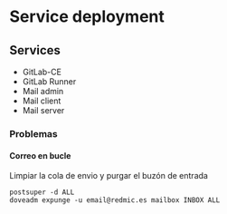 # Service deployment

## Services

* GitLab-CE
* GitLab Runner
* Mail admin
* Mail client
* Mail server

### Problemas

#### Correo en bucle
Limpiar la cola de envio y purgar el buzón de entrada
```
postsuper -d ALL
doveadm expunge -u email@redmic.es mailbox INBOX ALL
```
